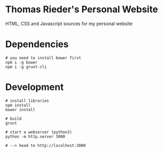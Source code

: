 Thomas Rieder's Personal Website
========

HTML, CSS and Javascript sources for my personal website

# Dependencies

```
# you need to install bower first
npm i -g bower
npm i -g grunt-cli
```

# Development

```
# install libraries
npm install
bower install

# build
grunt

# start a webserver (python3)
python -m http.server 3000

# --> head to http://localhost:3000
```

